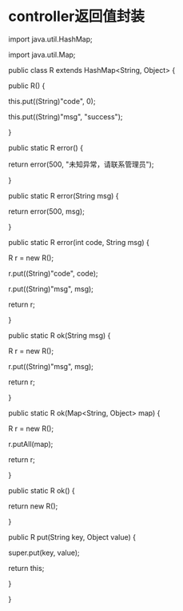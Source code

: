 # controller返回值封装

import java.util.HashMap;

import java.util.Map;

public class R extends HashMap\<String, Object\> {

public R\(\) {

this.put\(\(String\)"code", 0\);

this.put\(\(String\)"msg", "success"\);

}

public static R error\(\) {

return error\(500, "未知异常，请联系管理员"\);

}

public static R error\(String msg\) {

return error\(500, msg\);

}

public static R error\(int code, String msg\) {

R r = new R\(\);

r.put\(\(String\)"code", code\);

r.put\(\(String\)"msg", msg\);

return r;

}

public static R ok\(String msg\) {

R r = new R\(\);

r.put\(\(String\)"msg", msg\);

return r;

}

public static R ok\(Map\<String, Object\> map\) {

R r = new R\(\);

r.putAll\(map\);

return r;

}

public static R ok\(\) {

return new R\(\);

}

public R put\(String key, Object value\) {

super.put\(key, value\);

return this;

}

}
